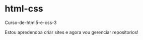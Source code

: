 # html-css
 Curso-de-html5-e-css-3

 Estou apredendoa criar sites e agora vou gerenciar repositorios!
